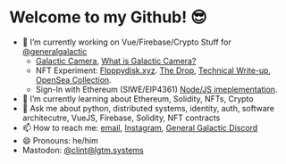 # Welcome to my Github! 😎

- 🔭 I’m currently working on Vue/Firebase/Crypto Stuff for [@generalgalactic](https://github.com/generalgalactic)
  - [Galactic Camera](https://galactic.camera), [What is Galactic Camera?](https://galactic.io/posts/camera/)
  - NFT Experiment: [Floppydisk.xyz](https://floppydisk.xyz/). [The Drop](https://galactic.io/posts/floppydisk-xyz/), [Technical Write-up](https://galactic.io/posts/the-codes-for-the-warez/), [OpenSea Collection](https://galactic.io/posts/camera/).
  - Sign-In with Ethereum (SIWE/EIP4361) [Node/JS imeplementation](https://github.com/generalgalactic/eip4361-tools).
- 🌱 I’m currently learning about Ethereum, Solidity, NFTs, Crypto
- 💬 Ask me about python, distributed systems, identity, auth, software architecutre, VueJS, Firebase, Solidity, NFT contracts
- 📫 How to reach me: [email](mailto:clint@clintecker.com), [Instagram](https://instagram.com/clintecker), [General Galactic Discord](https://discord.gg/YdPn94875j)
- 😄 Pronouns: he/him
- Mastodon: <a href="https://lgtm.systems/@clint" rel="me">@clint@lgtm.systems</a>
